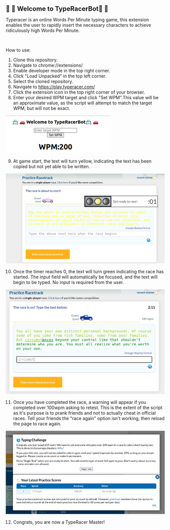 <h1 style="font-size: 1.25rem;">📇 🚗 Welcome to TypeRacerBot📇 🚗 </h1>

Typeracer is an online Words Per Minute typing game, this extension enables the user to rapidly insert the necessary characters to achieve ridiculously high Words Per Minute.

<img src="typeracer.gif" alt="">

How to use:
1. Clone this repository.
2. Navigate to chrome://extensions/
3. Enable developer mode in the top right corner.
4. Click "Load Unpacked" in the top left corner.
5. Select the cloned repository.
6. Navigate to https://play.typeracer.com/
7. Click the extension icon in the top right corner of your browser.
8. Enter your desired WPM target and click "Set WPM".This value will be an approximate value, as the script will attempt to match the target WPM, but will not be exact.
<img src="assets/wpmInput.png">

9. At game start, the text will turn yellow, indicating the text has been copied but not yet able to be written.
<img src="assets/TypeRacerYellow.png">

10. Once the timer reaches 0, the text will turn green indicating the race has started.
The input field will automatically be focused, and the text will begin to be typed. No input is required from the
user.
<img src="assets/TypeRacerGreen.png">

11. Once you have completed the race, a warning will appear if you completed over 100wpm asking to
retest. This is the
extent of the script as it's purpose is to prank friends and not to actually cheat in official races. Tell your
friends the "race again" option isn't working, then reload the page to race again.
<img src="assets/TypeRacerChallenge.png">

12. Congrats, you are now a TypeRacer Master!

